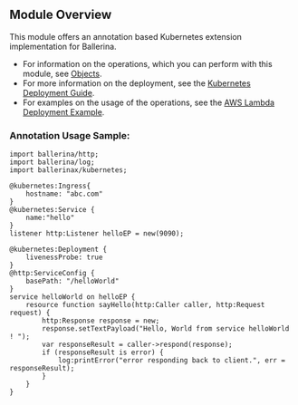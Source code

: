## Module Overview

This module offers an annotation based Kubernetes extension implementation for Ballerina. 

- For information on the operations, which you can perform with this module, see [Objects](/swan-lake/learn/api-docs/ballerina/kubernetes/index.html#objects). 
- For more information on the deployment, see the [Kubernetes Deployment Guide](/swan-lake/learn/deployment/kubernetes/).
- For examples on the usage of the operations, see the [AWS Lambda Deployment Example](/swan-lake/learn/by-example/kubernetes-deployment.html).

### Annotation Usage Sample:

```ballerina
import ballerina/http;
import ballerina/log;
import ballerinax/kubernetes;

@kubernetes:Ingress{
    hostname: "abc.com"
}
@kubernetes:Service {
    name:"hello"
}
listener http:Listener helloEP = new(9090);

@kubernetes:Deployment {
    livenessProbe: true
}
@http:ServiceConfig {
    basePath: "/helloWorld"
}
service helloWorld on helloEP {
    resource function sayHello(http:Caller caller, http:Request request) {
        http:Response response = new;
        response.setTextPayload("Hello, World from service helloWorld ! ");
        var responseResult = caller->respond(response);
        if (responseResult is error) {
            log:printError("error responding back to client.", err = responseResult);
        }
    }
}
```
